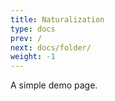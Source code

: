 ```yaml
---
title: Naturalization
type: docs
prev: /
next: docs/folder/
weight: -1
---
```


A simple demo page.

